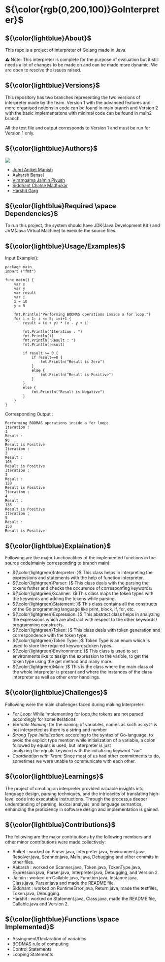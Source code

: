 
 # ${\color{rgb(0,200,100)}GoInterpreter}$

## ${\color{lightblue}About}$
This repo is a project of Interpreter of Golang made in Java.

⚠️ Note: This interpreter is complete for the purpose of evaluation but it still needs a lot of changes to be made on and can be made more dynamic. We are open to resolve the issues raised. 

## ${\color{lightblue}Versions}$
This repository has two branches representing the two versions of interpreter made by the team. Version 1 with the advanced features and more organised notions in code can be found in main branch and Version 2 with the basic implementatons with minimal code can be found in main2 branch.

All the test file and output corresponds to Version 1 and must be run for Version 1 only.

## ${\color{lightblue}Authors}$

[![](https://contrib.rocks/image?repo=Error-404-NotFound/GoInterpreter)](https://github.com/Error-404-NotFound/GoInterpreter/graphs/contributors)

- [Johri Aniket Manish](https://github.com/Error-404-NotFound)
- [Aakarsh Bansal](https://github.com/aakarsh1012bansal)
- [Viramgama Jaimin Piyush](https://github.com/i-apex)
- [Siddhant Chatse Madhukar](https://github.com/sid1309)
- [Harshit Garg](https://github.com/harshit2414)

## ${\color{lightblue}Required \space Dependencies}$

To run this project, the system should have JDK(Java Development Kit ) and JVM(Java Virtual Machine) to execute the source files.




## ${\color{lightblue}Usage/Examples}$
Input Example():  
```Golang
package main
import ("fmt")

func main() {
	var x
	var y
	var result
	var i
	x = 10
	y = 5

	fmt.Println("Performing BODMAS operations inside a for loop:")
	for i = 1; i <= 5; i=i+1 {
		result = (x + y) * (x - y + i)

		fmt.Println("Iteration : ")
		fmt.Println(i)
		fmt.Println("Result : ")
		fmt.Println(result)

		if result >= 0 {
			if result==0 {
				fmt.Println("Result is Zero")
			}
			else {
				fmt.Println("Result is Positive")
			}
		}
		else {
			fmt.Println("Result is Negative")
		}
	}
}

```


Corresponding Output : 

```
Performing BODMAS operations inside a for loop:
Iteration :
1
Result :
90
Result is Positive
Iteration :
2
Result :
105
Result is Positive
Iteration :
3
Result :
120
Result is Positive
Iteration :
4
Result :
135
Result is Positive
Iteration :
5
Result :
150
Result is Positive
```


## ${\color{lightblue}Explaination}$

Following are the major functionalities of the implemented functions in the source code(mainly corresponding to branch main):

- ${\color{lightgreen}Interpreter: }$ This class  helps in interpreting the expressions and statements with the help of function interpreter.
- ${\color{lightgreen}Parser: }$ This class deals with the parsing the tokens futher and checks the occurence of corresponfing keywords.
- ${\color{lightgreen}Scanner: }$ This class maps the token types with the keywords and adding the tokens while parsing.
- ${\color{lightgreen}Statement: }$ This class contains all the constructs of the Go programming language like print, block, if, for, etc.
- ${\color{lightgreen}Expression: }$ This abstract class helps in analyzing the expressions which are abstract with respect to the other keywords/ programming constructs.
- ${\color{lightgreen}Token: }$ This class deals with token generation and correspondence with the token type.
- ${\color{lightgreen}Token Type: }$ Token Type is an enum which is used to store the required keywords/token types.
- ${\color{lightgreen}Environnment: }$ This class is used to set environments like to assign the expression to the varible, to get the token type using the get method and many more.
- ${\color{lightgreen}Main: }$ This is the class where the main class of the whole interpreter is present and where the instances of the class interpreter as well as other error handlings.


## ${\color{lightblue}Challenges}$

Following were the main challenges faced during making Interpreter: 

- _For Loop:_ 
  While implementing for loop,the tokens are not parsed accordingly for some iterations
- _Variable Naming:_ 
  for the naming of variables, names as such as xyz1 is not interpreted as there is a string and number 
- _Strong Type Initialization:_
  according to the syntax of Go-language, to avoid the explicit type mention while 
  initialization of a variable, a colon followed by equals is used, but interpreter is just     
  analyzing the equals keyword with the initializing keyword "var"
- _Coordination with Team:_
  Since most of us had other commitments to do, sometimes we were unable to communicate with each other.

## ${\color{lightblue}Learnings}$

The project of creating an interpreter provided valuable insights into language design, parsing techniques, and the intricacies of translating high-level code into executable instructions.
Through the process,a deeper understanding of parsing, lexical analysis, and language semantics, enhancing the proficiency in software design and implementation is gained.

## ${\color{lightblue}Contributions}$

The following are the major contributions by the following members and other minor contributions were made collectively:

- Aniket    : worked on Parser.java, Interpreter.java, Environment.java, Resolver.java, Scanner.java, Main.java, Debugging and other commits in other files.
- Aakarsh   : worked on Scanner.java, Token.java, TokenType.java, Expression.java, Parser.java, Interpreter.java, Debugging, and Version 2.
- Jaimin    : worked on Callable.java, Function.java, Instance.java, Class.java, Parser.java and made the README file.
- Siddhant  : worked on RuntimeError.java, Return.java, made the testfiles, Token.java, Debugging.
- Harshit   : worked on Statement.java, Class.java, made the README file, Callable.java and Version 2.

## ${\color{lightblue}Functions \space Implemented}$
- Assingment/Declaration of variables
- BODMAS rule of computing
- Control Statements
- Looping Statements

